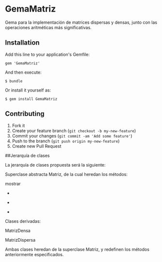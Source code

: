 # GemaMatriz

Gema para la implementación de matrices dispersas y densas, junto con las operaciones aritméticas más significativas.

## Installation

Add this line to your application's Gemfile:

    gem 'GemaMatriz'

And then execute:

    $ bundle

Or install it yourself as:

    $ gem install GemaMatriz


## Contributing

1. Fork it
2. Create your feature branch (`git checkout -b my-new-feature`)
3. Commit your changes (`git commit -am 'Add some feature'`)
4. Push to the branch (`git push origin my-new-feature`)
5. Create new Pull Request


##Jerarquía de clases

La jerarquía de clases propuesta será la siguiente:

Superclase abstracta Matriz, de la cual heredan los métodos:

mostrar

+

-

*

Clases derivadas:

MatrizDensa

MatrizDispersa

Ambas clases heredan de la superclase Matriz, y redefinen los métodos anteriormente especificados.
